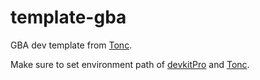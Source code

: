 # template-gba

GBA dev template from [Tonc](https://www.coranac.com/projects/#tonc).

Make sure to set environment path of [devkitPro](https://devkitpro.org/wiki/Getting_Started) and [Tonc](https://www.coranac.com/projects/#tonc).